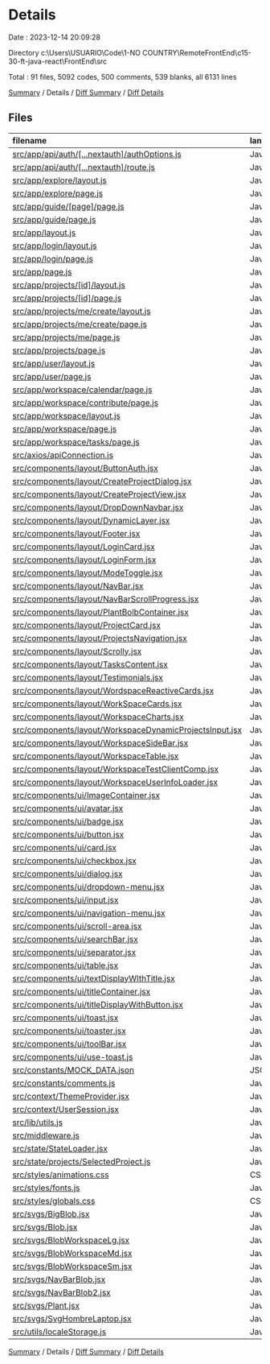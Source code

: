 # Details

Date : 2023-12-14 20:09:28

Directory c:\\Users\\USUARIO\\Code\\1-NO COUNTRY\\RemoteFrontEnd\\c15-30-ft-java-react\\FrontEnd\\src

Total : 91 files,  5092 codes, 500 comments, 539 blanks, all 6131 lines

[Summary](results.md) / Details / [Diff Summary](diff.md) / [Diff Details](diff-details.md)

## Files
| filename | language | code | comment | blank | total |
| :--- | :--- | ---: | ---: | ---: | ---: |
| [src/app/api/auth/[...nextauth]/authOptions.js](/src/app/api/auth/%5B...nextauth%5D/authOptions.js) | JavaScript | 47 | 13 | 7 | 67 |
| [src/app/api/auth/[...nextauth]/route.js](/src/app/api/auth/%5B...nextauth%5D/route.js) | JavaScript | 4 | 0 | 1 | 5 |
| [src/app/explore/layout.js](/src/app/explore/layout.js) | JavaScript | 20 | 0 | 4 | 24 |
| [src/app/explore/page.js](/src/app/explore/page.js) | JavaScript | 24 | 1 | 5 | 30 |
| [src/app/guide/[page]/page.js](/src/app/guide/%5Bpage%5D/page.js) | JavaScript | 8 | 0 | 5 | 13 |
| [src/app/guide/page.js](/src/app/guide/page.js) | JavaScript | 0 | 0 | 1 | 1 |
| [src/app/layout.js](/src/app/layout.js) | JavaScript | 33 | 0 | 4 | 37 |
| [src/app/login/layout.js](/src/app/login/layout.js) | JavaScript | 5 | 0 | 3 | 8 |
| [src/app/login/page.js](/src/app/login/page.js) | JavaScript | 12 | 0 | 3 | 15 |
| [src/app/page.js](/src/app/page.js) | JavaScript | 114 | 0 | 8 | 122 |
| [src/app/projects/[id]/layout.js](/src/app/projects/%5Bid%5D/layout.js) | JavaScript | 7 | 0 | 3 | 10 |
| [src/app/projects/[id]/page.js](/src/app/projects/%5Bid%5D/page.js) | JavaScript | 64 | 0 | 10 | 74 |
| [src/app/projects/me/create/layout.js](/src/app/projects/me/create/layout.js) | JavaScript | 14 | 0 | 3 | 17 |
| [src/app/projects/me/create/page.js](/src/app/projects/me/create/page.js) | JavaScript | 53 | 1 | 6 | 60 |
| [src/app/projects/me/page.js](/src/app/projects/me/page.js) | JavaScript | 7 | 0 | 2 | 9 |
| [src/app/projects/page.js](/src/app/projects/page.js) | JavaScript | 8 | 0 | 7 | 15 |
| [src/app/user/layout.js](/src/app/user/layout.js) | JavaScript | 20 | 0 | 5 | 25 |
| [src/app/user/page.js](/src/app/user/page.js) | JavaScript | 27 | 0 | 6 | 33 |
| [src/app/workspace/calendar/page.js](/src/app/workspace/calendar/page.js) | JavaScript | 17 | 0 | 4 | 21 |
| [src/app/workspace/contribute/page.js](/src/app/workspace/contribute/page.js) | JavaScript | 17 | 0 | 5 | 22 |
| [src/app/workspace/layout.js](/src/app/workspace/layout.js) | JavaScript | 36 | 0 | 4 | 40 |
| [src/app/workspace/page.js](/src/app/workspace/page.js) | JavaScript | 38 | 0 | 9 | 47 |
| [src/app/workspace/tasks/page.js](/src/app/workspace/tasks/page.js) | JavaScript | 23 | 0 | 5 | 28 |
| [src/axios/apiConnection.js](/src/axios/apiConnection.js) | JavaScript | 19 | 1 | 5 | 25 |
| [src/components/layout/ButtonAuth.jsx](/src/components/layout/ButtonAuth.jsx) | JavaScript | 46 | 15 | 6 | 67 |
| [src/components/layout/CreateProjectDialog.jsx](/src/components/layout/CreateProjectDialog.jsx) | JavaScript | 24 | 28 | 6 | 58 |
| [src/components/layout/CreateProjectView.jsx](/src/components/layout/CreateProjectView.jsx) | JavaScript | 105 | 22 | 8 | 135 |
| [src/components/layout/DropDownNavbar.jsx](/src/components/layout/DropDownNavbar.jsx) | JavaScript | 67 | 21 | 5 | 93 |
| [src/components/layout/DynamicLayer.jsx](/src/components/layout/DynamicLayer.jsx) | JavaScript | 10 | 0 | 4 | 14 |
| [src/components/layout/Footer.jsx](/src/components/layout/Footer.jsx) | JavaScript | 35 | 0 | 3 | 38 |
| [src/components/layout/LoginCard.jsx](/src/components/layout/LoginCard.jsx) | JavaScript | 86 | 8 | 7 | 101 |
| [src/components/layout/LoginForm.jsx](/src/components/layout/LoginForm.jsx) | JavaScript | 192 | 1 | 16 | 209 |
| [src/components/layout/ModeToggle.jsx](/src/components/layout/ModeToggle.jsx) | JavaScript | 37 | 0 | 4 | 41 |
| [src/components/layout/NavBar.jsx](/src/components/layout/NavBar.jsx) | JavaScript | 337 | 10 | 15 | 362 |
| [src/components/layout/NavBarScrollProgress.jsx](/src/components/layout/NavBarScrollProgress.jsx) | JavaScript | 17 | 0 | 5 | 22 |
| [src/components/layout/PlantBolbContainer.jsx](/src/components/layout/PlantBolbContainer.jsx) | JavaScript | 26 | 0 | 2 | 28 |
| [src/components/layout/ProjectCard.jsx](/src/components/layout/ProjectCard.jsx) | JavaScript | 45 | 19 | 2 | 66 |
| [src/components/layout/ProjectsNavigation.jsx](/src/components/layout/ProjectsNavigation.jsx) | JavaScript | 158 | 0 | 7 | 165 |
| [src/components/layout/Scrolly.jsx](/src/components/layout/Scrolly.jsx) | JavaScript | 160 | 6 | 14 | 180 |
| [src/components/layout/TasksContent.jsx](/src/components/layout/TasksContent.jsx) | JavaScript | 5 | 0 | 4 | 9 |
| [src/components/layout/Testimonials.jsx](/src/components/layout/Testimonials.jsx) | JavaScript | 26 | 0 | 4 | 30 |
| [src/components/layout/WordspaceReactiveCards.jsx](/src/components/layout/WordspaceReactiveCards.jsx) | JavaScript | 70 | 4 | 12 | 86 |
| [src/components/layout/WorkSpaceCards.jsx](/src/components/layout/WorkSpaceCards.jsx) | JavaScript | 148 | 34 | 10 | 192 |
| [src/components/layout/WorkspaceCharts.jsx](/src/components/layout/WorkspaceCharts.jsx) | JavaScript | 205 | 0 | 14 | 219 |
| [src/components/layout/WorkspaceDynamicProjectsInput.jsx](/src/components/layout/WorkspaceDynamicProjectsInput.jsx) | JavaScript | 36 | 0 | 6 | 42 |
| [src/components/layout/WorkspaceSideBar.jsx](/src/components/layout/WorkspaceSideBar.jsx) | JavaScript | 190 | 0 | 5 | 195 |
| [src/components/layout/WorkspaceTable.jsx](/src/components/layout/WorkspaceTable.jsx) | JavaScript | 361 | 0 | 6 | 367 |
| [src/components/layout/WorkspaceTestClientComp.jsx](/src/components/layout/WorkspaceTestClientComp.jsx) | JavaScript | 29 | 0 | 6 | 35 |
| [src/components/layout/WorkspaceUserInfoLoader.jsx](/src/components/layout/WorkspaceUserInfoLoader.jsx) | JavaScript | 24 | 0 | 6 | 30 |
| [src/components/ui/ImageContainer.jsx](/src/components/ui/ImageContainer.jsx) | JavaScript | 23 | 19 | 4 | 46 |
| [src/components/ui/avatar.jsx](/src/components/ui/avatar.jsx) | JavaScript | 35 | 69 | 9 | 113 |
| [src/components/ui/badge.jsx](/src/components/ui/badge.jsx) | JavaScript | 34 | 44 | 2 | 80 |
| [src/components/ui/button.jsx](/src/components/ui/button.jsx) | JavaScript | 94 | 37 | 6 | 137 |
| [src/components/ui/card.jsx](/src/components/ui/card.jsx) | JavaScript | 42 | 0 | 9 | 51 |
| [src/components/ui/checkbox.jsx](/src/components/ui/checkbox.jsx) | JavaScript | 20 | 0 | 5 | 25 |
| [src/components/ui/dialog.jsx](/src/components/ui/dialog.jsx) | JavaScript | 83 | 0 | 14 | 97 |
| [src/components/ui/dropdown-menu.jsx](/src/components/ui/dropdown-menu.jsx) | JavaScript | 139 | 0 | 19 | 158 |
| [src/components/ui/input.jsx](/src/components/ui/input.jsx) | JavaScript | 78 | 36 | 10 | 124 |
| [src/components/ui/navigation-menu.jsx](/src/components/ui/navigation-menu.jsx) | JavaScript | 94 | 0 | 13 | 107 |
| [src/components/ui/scroll-area.jsx](/src/components/ui/scroll-area.jsx) | JavaScript | 35 | 0 | 6 | 41 |
| [src/components/ui/searchBar.jsx](/src/components/ui/searchBar.jsx) | JavaScript | 9 | 0 | 6 | 15 |
| [src/components/ui/separator.jsx](/src/components/ui/separator.jsx) | JavaScript | 21 | 0 | 5 | 26 |
| [src/components/ui/table.jsx](/src/components/ui/table.jsx) | JavaScript | 73 | 0 | 11 | 84 |
| [src/components/ui/textDisplayWIthTitle.jsx](/src/components/ui/textDisplayWIthTitle.jsx) | JavaScript | 27 | 45 | 7 | 79 |
| [src/components/ui/titleContainer.jsx](/src/components/ui/titleContainer.jsx) | JavaScript | 17 | 40 | 1 | 58 |
| [src/components/ui/titleDisplayWithButton.jsx](/src/components/ui/titleDisplayWithButton.jsx) | JavaScript | 20 | 22 | 3 | 45 |
| [src/components/ui/toast.jsx](/src/components/ui/toast.jsx) | JavaScript | 72 | 0 | 11 | 83 |
| [src/components/ui/toaster.jsx](/src/components/ui/toaster.jsx) | JavaScript | 32 | 0 | 4 | 36 |
| [src/components/ui/toolBar.jsx](/src/components/ui/toolBar.jsx) | JavaScript | 23 | 1 | 5 | 29 |
| [src/components/ui/use-toast.js](/src/components/ui/use-toast.js) | JavaScript | 127 | 3 | 25 | 155 |
| [src/constants/MOCK_DATA.json](/src/constants/MOCK_DATA.json) | JSON | 100 | 0 | 0 | 100 |
| [src/constants/comments.js](/src/constants/comments.js) | JavaScript | 26 | 0 | 0 | 26 |
| [src/context/ThemeProvider.jsx](/src/context/ThemeProvider.jsx) | JavaScript | 6 | 0 | 2 | 8 |
| [src/context/UserSession.jsx](/src/context/UserSession.jsx) | JavaScript | 6 | 0 | 3 | 9 |
| [src/lib/utils.js](/src/lib/utils.js) | JavaScript | 5 | 0 | 2 | 7 |
| [src/middleware.js](/src/middleware.js) | JavaScript | 9 | 0 | 4 | 13 |
| [src/state/StateLoader.jsx](/src/state/StateLoader.jsx) | JavaScript | 17 | 0 | 6 | 23 |
| [src/state/projects/SelectedProject.js](/src/state/projects/SelectedProject.js) | JavaScript | 6 | 0 | 2 | 8 |
| [src/styles/animations.css](/src/styles/animations.css) | CSS | 22 | 0 | 3 | 25 |
| [src/styles/fonts.js](/src/styles/fonts.js) | JavaScript | 4 | 0 | 2 | 6 |
| [src/styles/globals.css](/src/styles/globals.css) | CSS | 93 | 0 | 38 | 131 |
| [src/svgs/BigBlob.jsx](/src/svgs/BigBlob.jsx) | JavaScript | 19 | 0 | 1 | 20 |
| [src/svgs/Blob.jsx](/src/svgs/Blob.jsx) | JavaScript | 19 | 0 | 1 | 20 |
| [src/svgs/BlobWorkspaceLg.jsx](/src/svgs/BlobWorkspaceLg.jsx) | JavaScript | 19 | 0 | 1 | 20 |
| [src/svgs/BlobWorkspaceMd.jsx](/src/svgs/BlobWorkspaceMd.jsx) | JavaScript | 19 | 0 | 1 | 20 |
| [src/svgs/BlobWorkspaceSm.jsx](/src/svgs/BlobWorkspaceSm.jsx) | JavaScript | 19 | 0 | 1 | 20 |
| [src/svgs/NavBarBlob.jsx](/src/svgs/NavBarBlob.jsx) | JavaScript | 18 | 0 | 1 | 19 |
| [src/svgs/NavBarBlob2.jsx](/src/svgs/NavBarBlob2.jsx) | JavaScript | 31 | 0 | 1 | 32 |
| [src/svgs/Plant.jsx](/src/svgs/Plant.jsx) | JavaScript | 36 | 0 | 1 | 37 |
| [src/svgs/SvgHombreLaptop.jsx](/src/svgs/SvgHombreLaptop.jsx) | JavaScript | 450 | 0 | 1 | 451 |
| [src/utils/localeStorage.js](/src/utils/localeStorage.js) | JavaScript | 14 | 0 | 1 | 15 |

[Summary](results.md) / Details / [Diff Summary](diff.md) / [Diff Details](diff-details.md)